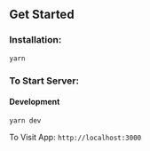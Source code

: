 ## Get Started

### Installation:

```
yarn
```

### To Start Server:

#### Development

```
yarn dev
```

To Visit App: `http://localhost:3000`